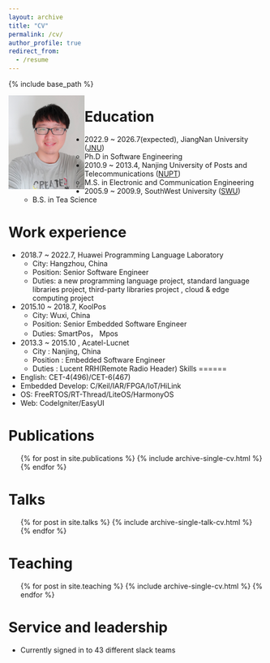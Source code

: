 ```yaml
---
layout: archive
title: "CV"
permalink: /cv/
author_profile: true
redirect_from:
  - /resume
---
```


{% include base_path %}

<img align="left" width="150" src="../images/profile.png" />

Education
======
* 2022.9 ~ 2026.7(expected), JiangNan University ([JNU](http://www.jiangnan.edu.cn/))
  * Ph.D in Software Engineering
* 2010.9 ~ 2013.4,  Nanjing University of Posts and Telecommunications ([NUPT](http://www.njupt.edu.cn/))
  * M.S. in Electronic and Communication Engineering
* 2005.9 ~ 2009.9, SouthWest University ([SWU](http://www.swu.edu.cn/))
  * B.S. in Tea Science

Work experience
======
* 2018.7 ~ 2022.7, Huawei Programming Language Laboratory
  * City: Hangzhou, China
  * Position: Senior Software Engineer
  * Duties: a new programming language project, standard language libraries project, third-party libraries project , cloud & edge computing project
* 2015.10 ~ 2018.7, KoolPos
  * City: Wuxi, China
  * Position: Senior Embedded Software Engineer
  * Duties: SmartPos， Mpos
* 2013.3 ~ 2015.10 , Acatel-Lucnet
  * City : Nanjing, China
  * Position : Embedded Software Engineer
  * Duties :  Lucent RRH(Remote Radio Header)
Skills
======
* English: CET-4(496)/CET-6(467)
* Embedded Develop: C/Keil/IAR/FPGA/IoT/HiLink
* OS: FreeRTOS/RT-Thread/LiteOS/HarmonyOS
* Web: CodeIgniter/EasyUI

Publications
======
  <ul>{% for post in site.publications %}
    {% include archive-single-cv.html %}
  {% endfor %}</ul>

Talks
======
  <ul>{% for post in site.talks %}
    {% include archive-single-talk-cv.html %}
  {% endfor %}</ul>

Teaching
======
  <ul>{% for post in site.teaching %}
    {% include archive-single-cv.html %}
  {% endfor %}</ul>

Service and leadership
======
* Currently signed in to 43 different slack teams
